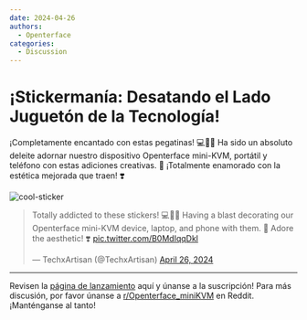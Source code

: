 ```yaml
---
date: 2024-04-26
authors:
  - Openterface
categories:
  - Discussion
---
```


# ¡Stickermanía: Desatando el Lado Juguetón de la Tecnología!

¡Completamente encantado con estas pegatinas! 💻📱🤓 Ha sido un absoluto deleite adornar nuestro dispositivo Openterface mini-KVM, portátil y teléfono con estas adiciones creativas. 🤣 ¡Totalmente enamorado con la estética mejorada que traen! ❣️

![cool-sticker](https://pbs.twimg.com/media/GMGBPQvagAAmzCL?format=jpg&name=large)

<!-- more -->

<blockquote class="twitter-tweet"><p lang="en" dir="ltr">Totally addicted to these stickers! 💻📱🤓 Having a blast decorating our Openterface mini-KVM device, laptop, and phone with them. 🤣 Adore the aesthetic! ❣️ <a href="https://t.co/B0MdIqqDkl">pic.twitter.com/B0MdIqqDkl</a></p>&mdash; TechxArtisan (@TechxArtisan) <a href="https://twitter.com/TechxArtisan/status/1783849443042934942?ref_src=twsrc%5Etfw">April 26, 2024</a></blockquote> <script async src="https://platform.twitter.com/widgets.js" charset="utf-8"></script>

--------

Revisen la [página de lanzamiento](https://www.crowdsupply.com/techxartisan/openterface-mini-kvm) aquí y únanse a la suscripción!
Para más discusión, por favor únanse a [r/Openterface_miniKVM](https://www.reddit.com/r/Openterface_miniKVM/) en Reddit. ¡Manténganse al tanto!